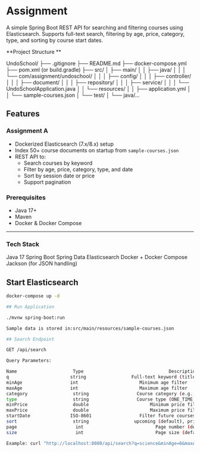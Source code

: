 # Assignment
A simple Spring Boot REST API for searching and filtering courses using Elasticsearch. Supports full-text search, filtering by age, price, category, type, and sorting by course start dates.


**Project Structure **

UndoSchool/
├── .gitignore
├── README.md
├── docker-compose.yml
├── pom.xml (or build.gradle)
├── src/
│   ├── main/
│   │   ├── java/
│   │   │   └── com/assignment/undoschool/
│   │   │       ├── config/
│   │   │       ├── controller/
│   │   │       ├── document/
│   │   │       ├── repository/
│   │   │       ├── service/
│   │   │       └── UndoSchoolApplication.java
│   │   └── resources/
│   │       ├── application.yml
│   │       └── sample-courses.json
│   └── test/
│       └── java/...

##  Features

###  Assignment A
- Dockerized Elasticsearch (7.x/8.x) setup
- Index 50+ course documents on startup from `sample-courses.json`
- REST API to:
  - Search courses by keyword
  - Filter by age, price, category, type, and date
  - Sort by session date or price
  - Support pagination

 ### Prerequisites

- Java 17+
- Maven
- Docker & Docker Compose

---
### Tech Stack

Java 17
Spring Boot
Spring Data Elasticsearch
Docker + Docker Compose
Jackson (for JSON handling)

##  Start Elasticsearch 

```bash
docker-compose up -d

## Run Application

./mvnw spring-boot:run

Sample data is stored in:src/main/resources/sample-courses.json

## Search Endpoint

GET /api/search

Query Parameters:

Name	                 Type	                             Description
q	                    string	               Full-text keyword (title & description)
minAge	                int	                      Minimum age filter
maxAge	                int	                      Maximum age filter
category	             string	                 Course category (e.g., Math, Art)
type	                 string	                 Course type (ONE_TIME, COURSE, CLUB)
minPrice	             double	                      Minimum price filter
maxPrice	             double	                      Maximum price filter
startDate	            ISO-8601	              Filter future courses (e.g. 2025-06-01)
sort	                 string	                upcoming (default), priceAsc, priceDesc
page	                  int	                        Page number (default: 0)
size	                  int	                        Page size (default: 10)

Example: curl "http://localhost:8080/api/search?q=science&minAge=6&maxAge=10&sort=priceAsc&page=0&size=5"





